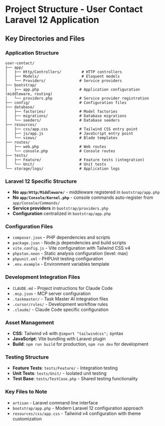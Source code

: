 # Project Structure - User Contact Laravel 12 Application

## Key Directories and Files

### Application Structure
```
user-contact/
├── app/
│   ├── Http/Controllers/         # HTTP controllers
│   ├── Models/                   # Eloquent models  
│   └── Providers/               # Service providers
├── bootstrap/
│   ├── app.php                  # Application configuration (middleware, routing)
│   └── providers.php            # Service provider registration
├── config/                      # Configuration files
├── database/
│   ├── factories/               # Model factories
│   ├── migrations/              # Database migrations
│   └── seeders/                 # Database seeders
├── resources/
│   ├── css/app.css              # Tailwind CSS entry point
│   ├── js/app.js                # JavaScript entry point
│   └── views/                   # Blade templates
├── routes/
│   ├── web.php                  # Web routes
│   └── console.php              # Console routes
├── tests/
│   ├── Feature/                 # Feature tests (integration)
│   └── Unit/                    # Unit tests
└── storage/logs/                # Application logs
```

### Laravel 12 Specific Structure
- **No `app/Http/Middleware/`** - middleware registered in `bootstrap/app.php`
- **No `app/Console/Kernel.php`** - console commands auto-register from `app/Console/Commands/`
- **Service providers** in `bootstrap/providers.php`
- **Configuration** centralized in `bootstrap/app.php`

### Configuration Files
- `composer.json` - PHP dependencies and scripts
- `package.json` - Node.js dependencies and build scripts
- `vite.config.js` - Vite configuration with Tailwind CSS v4
- `phpstan.neon` - Static analysis configuration (level: max)
- `phpunit.xml` - PHPUnit testing configuration
- `.env.example` - Environment variables template

### Development Integration Files
- `CLAUDE.md` - Project instructions for Claude Code
- `.mcp.json` - MCP server configuration
- `.taskmaster/` - Task Master AI integration files
- `.cursor/rules/` - Development workflow rules
- `.claude/` - Claude Code specific configuration

### Asset Management
- **CSS**: Tailwind v4 with `@import "tailwindcss";` syntax
- **JavaScript**: Vite bundling with Laravel plugin
- **Build**: `npm run build` for production, `npm run dev` for development

### Testing Structure
- **Feature Tests**: `tests/Feature/` - Integration testing
- **Unit Tests**: `tests/Unit/` - Isolated unit testing
- **Test Base**: `tests/TestCase.php` - Shared testing functionality

### Key Files to Note
- `artisan` - Laravel command line interface
- `bootstrap/app.php` - Modern Laravel 12 configuration approach
- `resources/css/app.css` - Tailwind v4 configuration with theme customization